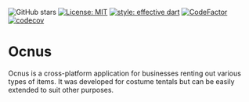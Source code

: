 ![GitHub stars](https://img.shields.io/github/stars/Lustiges-aus-dem-Computer/Ocnus?style=flat&logo=github&colorB=deeppink&label=stars)
[![License: MIT](https://img.shields.io/badge/license-MIT-purple.svg)](https://opensource.org/licenses/MIT)
[![style: effective dart](https://img.shields.io/badge/style-effective_dart-40c4ff.svg)](https://github.com/tenhobi/effective_dart)
[![CodeFactor](https://www.codefactor.io/repository/github/lustiges-aus-dem-computer/ocnus/badge)](https://www.codefactor.io/repository/github/lustiges-aus-dem-computer/ocnus)
[![codecov](https://codecov.io/gh/Lustiges-aus-dem-Computer/Ocnus/branch/master/graph/badge.svg)](https://codecov.io/gh/Lustiges-aus-dem-Computer/Ocnus)

# Ocnus

Ocnus is a cross-platform application for businesses renting out various types of items. It was developed for costume tentals but can be easily extended to suit other purposes.